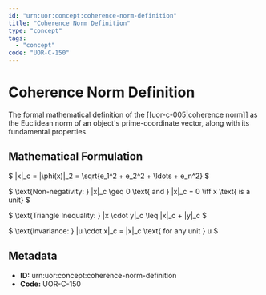 ```yaml
---
id: "urn:uor:concept:coherence-norm-definition"
title: "Coherence Norm Definition"
type: "concept"
tags:
  - "concept"
code: "UOR-C-150"
---
```


# Coherence Norm Definition

The formal mathematical definition of the [[uor-c-005|coherence norm]] as the Euclidean norm of an object's prime-coordinate vector, along with its fundamental properties.

## Mathematical Formulation

$
\|x\|_c = \|\phi(x)\|_2 = \sqrt{e_1^2 + e_2^2 + \ldots + e_n^2}
$

$
\text{Non-negativity: } \|x\|_c \geq 0 \text{ and } \|x\|_c = 0 \iff x \text{ is a unit}
$

$
\text{Triangle Inequality: } \|x \cdot y\|_c \leq \|x\|_c + \|y\|_c
$

$
\text{Invariance: } \|u \cdot x\|_c = \|x\|_c \text{ for any unit } u
$

## Metadata

- **ID:** urn:uor:concept:coherence-norm-definition
- **Code:** UOR-C-150
